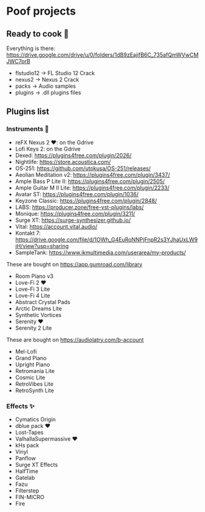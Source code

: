 # Poof projects

## Ready to cook 🥣

Everything is there: https://drive.google.com/drive/u/0/folders/1dB9zEajifB6C_735afQmWVwCMJWC7prB
- flstudio12 -> FL Studio 12 Crack
- nexus2 -> Nexus 2 Crack
- packs -> Audio samples
- plugins -> .dll plugins files

## Plugins list

### Instruments 🎹

- reFX Nexus 2 ❤️: on the Gdrive
- Lofi Keys 2: on the Gdrive
- Dexed: https://plugins4free.com/plugin/2026/
- Nightlife: https://store.acoustica.com/
- OS-251: https://github.com/utokusa/OS-251/releases/
- Aeolian Meditation v2: https://plugins4free.com/plugin/3437/
- Ample Bass P Lite II: https://plugins4free.com/plugin/2505/
- Ample Guitar M II Lite: https://plugins4free.com/plugin/2233/
- Avatar ST: https://plugins4free.com/plugin/1036/
- Keyzone Classic: https://plugins4free.com/plugin/2848/
- LABS: https://producer.zone/free-vst-plugins/labs/
- Monique: https://plugins4free.com/plugin/3211/
- Surge XT: https://surge-synthesizer.github.io/
- Vital: https://account.vital.audio/
- Kontakt 7: https://drive.google.com/file/d/1OWh_G4EuRoNNPjFnpR2s3YJhaUxLW9jH/view?usp=sharing
- SampleTank: https://www.ikmultimedia.com/userarea/my-products/

These are bought on https://app.gumroad.com/library
- Room Piano v3
- Love-Fi 2 ❤️
- Love-Fi 3 Lite
- Love-Fi 4 Lite
- Abstract Crystal Pads
- Arctic Dreams Lite
- Synthetic Vortices
- Serenity ❤️
- Serenity 2 Lite

These are bought on https://audiolatry.com/b-account
- Mel-Lofi
- Grand Piano
- Upright Piano
- Retromania Lite
- Cosmic Lite
- RetroVibes Lite
- RetroSynth Lite

### Effects ✨

- Cymatics Origin
- dblue pack ❤️
- Lost-Tapes
- ValhallaSupermassive ❤️
- kHs pack
- Vinyl
- Panflow
- Surge XT Effects
- HalfTime
- Gatelab
- Fazu
- Filterstep
- FIN-MICRO
- Fire
